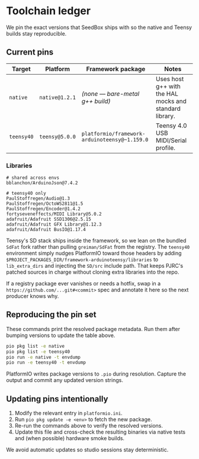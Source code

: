 # Toolchain ledger

We pin the exact versions that SeedBox ships with so the native and Teensy
builds stay reproducible.

## Current pins

| Target | Platform | Framework package | Notes |
| ------ | -------- | ----------------- | ----- |
| `native` | `native@1.2.1` | _(none — bare-metal g++ build)_ | Uses host g++ with the HAL mocks and standard library. |
| `teensy40` | `teensy@5.0.0` | `platformio/framework-arduinoteensy@~1.159.0` | Teensy 4.0 USB MIDI/Serial profile. |

### Libraries

```
# shared across envs
bblanchon/ArduinoJson@7.4.2

# teensy40 only
PaulStoffregen/Audio@1.3
PaulStoffregen/OctoWS2811@1.5
PaulStoffregen/Encoder@1.4.2
fortyseveneffects/MIDI Library@5.0.2
adafruit/Adafruit SSD1306@2.5.15
adafruit/Adafruit GFX Library@1.12.3
adafruit/Adafruit BusIO@1.17.4
```

Teensy's SD stack ships inside the framework, so we lean on the bundled
`SdFat` fork rather than pulling `greiman/SdFat` from the registry. The
`teensy40` environment simply nudges PlatformIO toward those headers by adding
`$PROJECT_PACKAGES_DIR/framework-arduinoteensy/libraries` to `lib_extra_dirs`
and injecting the `SD/src` include path. That keeps PJRC's patched sources
in charge without cloning extra libraries into the repo.

If a registry package ever vanishes or needs a hotfix, swap in a
`https://github.com/...git#<commit>` spec and annotate it here so the next
producer knows why.

## Reproducing the pin set

These commands print the resolved package metadata. Run them after bumping
versions to update the table above.

```bash
pio pkg list -e native
pio pkg list -e teensy40
pio run -e native -t envdump
pio run -e teensy40 -t envdump
```

PlatformIO writes package versions to `.pio` during resolution. Capture the
output and commit any updated version strings.

## Updating pins intentionally

1. Modify the relevant entry in `platformio.ini`.
2. Run `pio pkg update -e <env>` to fetch the new package.
3. Re-run the commands above to verify the resolved versions.
4. Update this file and cross-check the resulting binaries via native tests and
   (when possible) hardware smoke builds.

We avoid automatic updates so studio sessions stay deterministic.

